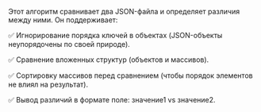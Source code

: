 Этот алгоритм сравнивает два JSON-файла и определяет различия между ними. Он поддерживает:

✅ Игнорирование порядка ключей в объектах (JSON-объекты неупорядочены по своей природе).

✅ Сравнение вложенных структур (объектов и массивов).

✅ Сортировку массивов перед сравнением (чтобы порядок элементов не влиял на результат).

✅ Вывод различий в формате поле: значение1 vs значение2.